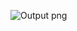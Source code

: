 ![Output png](https://user-images.githubusercontent.com/98817564/157216040-33cc55c9-4f7a-4afc-ae31-fb1910f5acda.jpg)

